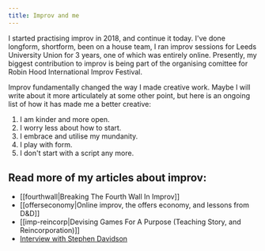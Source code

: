 ```yaml
---
title: Improv and me
---
```

I started practising improv in 2018, and continue it today. I've done longform, shortform, been on a house team, I ran improv sessions for Leeds University Union for 3 years, one of which was entirely online. Presently, my biggest contribution to improv is being part of the organising comittee for Robin Hood International Improv Festival.

Improv fundamentally changed the way I made creative work. Maybe I will write about it more articulately at some other point, but here is an ongoing list of how it has made me a better creative:
1. I am kinder and more open.
2. I worry less about how to start.
3. I embrace and utilise my mundanity.
4. I play with form.
5. I don't start with a script any more.

## Read more of my articles about improv:
- [[fourthwall|Breaking The Fourth Wall In Improv]]
- [[offerseconomy|Online improv, the offers economy, and lessons from D&D]]
- [[imp-reincorp|Devising Games For A Purpose (Teaching Story, and Reincorporation)]]
- [Interview with Stephen Davidson](https://impromiscuous.com/laurie-owen/)